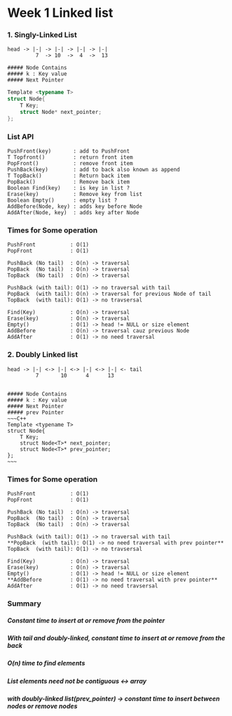 
# Week 1 Linked list
### 1. Singly-Linked List

    head -> |-| -> |-| -> |-| -> |-| 
             7  -> 10  ->  4  ->  13

    ##### Node Contains  
    ##### k : Key value 
    ##### Next Pointer  
~~~C++
Template <typename T>
struct Node{
    T Key;
    struct Node* next_pointer;
};
~~~
### List API  
    PushFront(key)       : add to PushFront  
    T Topfront()         : return front item  
    PopFront()           : remove front item  
    PushBack(key)        : add to back also known as append  
    T TopBack()          : Return back item  
    PopBack()            : Remove back item  
    Boolean Find(key)    : is key in list ?  
    Erase(key)           : Remove key from list  
    Boolean Empty()      : empty list ?  
    AddBefore(Node, key) : adds key before Node  
    AddAfter(Node, key)  : adds key after Node  

### Times for Some operation
    PushFront           : O(1)  
    PopFront            : O(1)  
  
    PushBack (No tail)  : O(n) -> traversal  
    PopBack  (No tail)  : O(n) -> traversal  
    TopBack  (No tail)  : O(n) -> traversal  
  
    PushBack (with tail): O(1) -> no traversal with tail  
    PopBack  (with tail): O(n) -> traversal for previous Node of tail  
    TopBack  (with tail): O(1) -> no travsersal
  
    Find(Key)           : O(n) -> traversal  
    Erase(key)          : O(n) -> traversal  
    Empty()             : O(1) -> head != NULL or size element
    AddBefore           : O(n) -> traversal cauz previous Node  
    AddAfter            : O(1) -> no need traversal

### 2. Doubly Linked list


    head -> |-| <-> |-| <-> |-| <-> |-| <- tail
             7       10      4      13
        

    ##### Node Contains  
    ##### k : Key value 
    ##### Next Pointer  
    ##### prev Pointer
    ~~~C++
    Template <typename T>  
    struct Node{  
        T Key;  
        struct Node<T>* next_pointer;  
        struct Node<T>* prev_pointer;  
    };  
    ~~~
### Times for Some operation
    PushFront           : O(1)  
    PopFront            : O(1)  

    PushBack (No tail)  : O(n) -> traversal  
    PopBack  (No tail)  : O(n) -> traversal  
    TopBack  (No tail)  : O(n) -> traversal  

    PushBack (with tail): O(1) -> no traversal with tail  
    **PopBack  (with tail): O(1) -> no need traversal with prev pointer**  
    TopBack  (with tail): O(1) -> no travsersal

    Find(Key)           : O(n) -> traversal  
    Erase(key)          : O(n) -> traversal  
    Empty()             : O(1) -> head != NULL or size element
    **AddBefore         : O(1) -> no need traversal with prev pointer**   
    AddAfter            : O(1) -> no need travsersal 

### Summary
##### Constant time to insert at or remove from the pointer
##### With tail and doubly-linked, constant time to insert at or remove from the back
##### O(n) time to find elements
##### List elements need not be contiguous <-> array
##### with doubly-linked list(prev_pointer) -> constant time to insert between nodes or remove nodes
